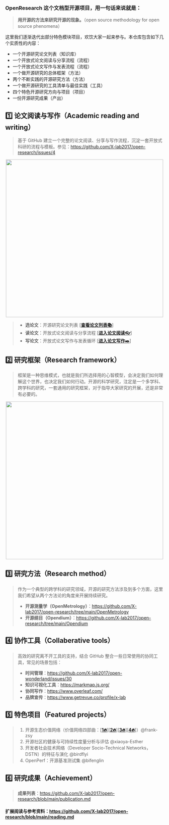 ### OpenResearch 这个文档型开源项目，用一句话来说就是：

> **用开源的方法来研究开源的现象。**（open source methodology for open source phenomena）

这里我们逐渐迭代出部分特色模块项目，欢饮大家一起来参与。本仓库包含如下几个实质性的内容：
- 一个开源研究论文列表（知识库）
- 一个开放式论文阅读与分享流程（流程）
- 一个开放式论文写作与发表流程（流程）
- 一个做开源研究的总体框架（方法）
- 两个不断实践的开源研究方法（方法）
- 一个做开源研究的工具清单与最佳实践（工具）
- 四个特色开源研究方向与项目（项目）
- 一份开源研究成果（产出）

## 1️⃣ **论文阅读与写作（Academic reading and writing）**

> 基于 GitHub 建立一个完整的论文阅读、分享与写作流程，沉淀一套开放式科研的流程与模板。参见：https://github.com/X-lab2017/open-research/issues/4

<div align=center>
<img src="https://user-images.githubusercontent.com/15010826/164953309-5d9e8f5f-5aa7-46d1-9374-455ae6ac6562.png" width="500px">
</div>

> - **选论文**：开源研究论文列表 [[**查看论文列表📚**](https://github.com/X-lab2017/open-research/blob/main/openlist.md "论文列表")]
> - **读论文**：开放式论文阅读与分享流程 [[**进入论文阅读👓**](https://github.com/X-lab2017/open-research/tree/main/OpenReading "论文阅读")]
> - **写论文**：开放式论文写作与发表循环 [[**进入论文写作✒️**](https://github.com/X-lab2017/open-research/tree/main/OpenWriting "论文写作")]

## 2️⃣ **研究框架（Research framework）**

> 框架是一种思维模式，也就是我们所选择用的心智模型，会决定我们如何理解这个世界，也决定我们如何行动。开源的科学研究，注定是一个多学科、跨学科的研究，一套通用的研究框架，对于指导大家研究的开展，还是非常有必要的。

<div align=center>
<img src="https://user-images.githubusercontent.com/15010826/166239708-58639692-c5a3-4f15-b6d4-34103900f6d2.png" width="500px">
</div>

## 3️⃣ **研究方法（Research method）**

> 作为一个典型的跨学科的研究领域，开源的研究方法涉及到多个方面，这里我们希望从两个方法论的角度来开展持续研究。
> - **开源测量学（OpenMetrology）**：https://github.com/X-lab2017/open-research/tree/main/OpenMetrology
> - **开源纲目（Opendium）**：https://github.com/X-lab2017/open-research/tree/main/Opendium

## 4️⃣ **协作工具（Collaberative tools）**

> 高效的研究离不开工具的支持，结合 GitHub 整合一些日常使用的协同工具，常见的场景包括：
> - **时间管理**：https://github.com/X-lab2017/open-wonderland/issues/30
> - **知识可视化工具**：https://markmap.js.org/
> - **协同写作**：https://www.overleaf.com/
> - **品牌宣传**：https://www.getrevue.co/profile/x-lab

## 5️⃣ **特色项目（Featured projects）**

> 1. 开源生态价值网络（价值网络四部曲：[[**1🔥**](https://blog.frankzhao.cn/how_to_measure_open_source_1/ "1")][[**2🔥**](https://blog.frankzhao.cn/how_to_measure_open_source_2/ "2")][[**3🔥**](https://blog.frankzhao.cn/how_to_measure_open_source_3/ "3")][[**4🔥**](https://blog.frankzhao.cn/how_to_measure_open_source_4/ "4")]）@frank-zsy
> 2. 开源社区的健康与可持续性度量分析与评估 @xiaoya-Esther
> 3. 开发者社会技术网络（Developer Socio-Technical Networks，DSTN）的特征与演化 @birdflyi
> 4. OpenPerf：开源基准测试集 @bifenglin

## 6️⃣ **研究成果（Achievement）**

> **成果列表**：https://github.com/X-lab2017/open-research/blob/main/publication.md

#### 扩展阅读与参考资料：https://github.com/X-lab2017/open-research/blob/main/reading.md
